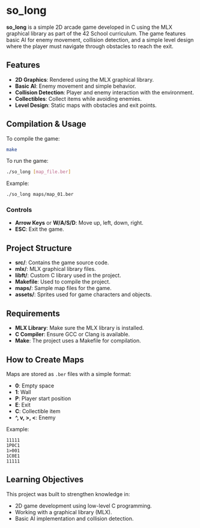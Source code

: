 # so_long

**so_long** is a simple 2D arcade game developed in C using the MLX graphical library as part of the 42 School curriculum. The game features basic AI for enemy movement, collision detection, and a simple level design where the player must navigate through obstacles to reach the exit.

## Features

- **2D Graphics**: Rendered using the MLX graphical library.
- **Basic AI**: Enemy movement and simple behavior.
- **Collision Detection**: Player and enemy interaction with the environment.
- **Collectibles**: Collect items while avoiding enemies.
- **Level Design**: Static maps with obstacles and exit points.

## Compilation & Usage

To compile the game:

```bash
make
```

To run the game:

```bash
./so_long [map_file.ber]
```

Example:

```bash
./so_long maps/map_01.ber
```

### Controls

- **Arrow Keys** or **W/A/S/D**: Move up, left, down, right.
- **ESC**: Exit the game.

## Project Structure

- **src/**: Contains the game source code.
- **mlx/**: MLX graphical library files.
- **libft/**: Custom C library used in the project.
- **Makefile**: Used to compile the project.
- **maps/**: Sample map files for the game.
- **assets/**: Sprites used for game characters and objects.

## Requirements

- **MLX Library**: Make sure the MLX library is installed.
- **C Compiler**: Ensure GCC or Clang is available.
- **Make**: The project uses a Makefile for compilation.

## How to Create Maps

Maps are stored as `.ber` files with a simple format:
- **0**: Empty space
- **1**: Wall
- **P**: Player start position
- **E**: Exit
- **C**: Collectible item
- **^, v, >, <**: Enemy

Example:

```
11111
1P0C1
1>001
1C0E1
11111
```

## Learning Objectives

This project was built to strengthen knowledge in:

- 2D game development using low-level C programming.
- Working with a graphical library (MLX).
- Basic AI implementation and collision detection.
